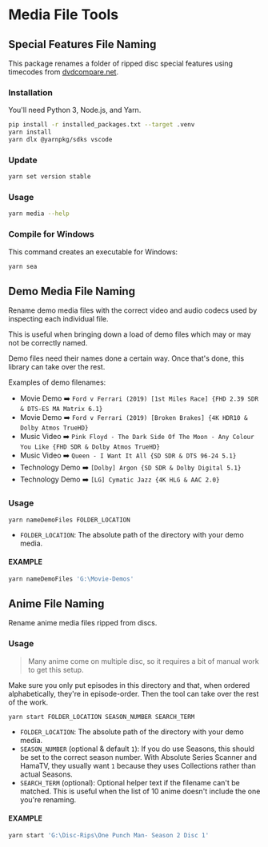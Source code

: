 # Media File Tools

## Special Features File Naming

This package renames a folder of ripped disc special features using timecodes from [dvdcompare.net](https://dvdcompare.net).

### Installation

You'll need Python 3, Node.js, and Yarn.

```sh
pip install -r installed_packages.txt --target .venv
yarn install
yarn dlx @yarnpkg/sdks vscode
```

### Update

```sh
yarn set version stable
```

### Usage

```sh
yarn media --help
```

### Compile for Windows

This command creates an executable for Windows:

```sh
yarn sea
```

## Demo Media File Naming

Rename demo media files with the correct video and audio codecs used by inspecting each individual file.

This is useful when bringing down a load of demo files which may or may not be correctly named.

Demo files need their names done a certain way. Once that's done, this library can take over the rest.

Examples of demo filenames:

- Movie Demo ➡️ `Ford v Ferrari (2019) [1st Miles Race] {FHD 2.39 SDR & DTS-ES MA Matrix 6.1}`
- Movie Demo ➡️ `Ford v Ferrari (2019) [Broken Brakes] {4K HDR10 & Dolby Atmos TrueHD}`
- Music Video ➡️ `Pink Floyd - The Dark Side Of The Moon - Any Colour You Like {FHD SDR & Dolby Atmos TrueHD}`
- Music Video ➡️ `Queen - I Want It All {SD SDR & DTS 96-24 5.1}`
- Technology Demo ➡️ `[Dolby] Argon {SD SDR & Dolby Digital 5.1}`
- Technology Demo ➡️ `[LG] Cymatic Jazz {4K HLG & AAC 2.0}`

### Usage

```sh
yarn nameDemoFiles FOLDER_LOCATION
```

- `FOLDER_LOCATION`: The absolute path of the directory with your demo media.

#### EXAMPLE

```sh
yarn nameDemoFiles 'G:\Movie-Demos'
```

## Anime File Naming

Rename anime media files ripped from discs.

### Usage

> Many anime come on multiple disc, so it requires a bit of manual work to get this setup.

Make sure you only put episodes in this directory and that, when ordered alphabetically, they're in episode-order. Then the tool can take over the rest of the work.

```sh
yarn start FOLDER_LOCATION SEASON_NUMBER SEARCH_TERM
```

- `FOLDER_LOCATION`: The absolute path of the directory with your demo media.
- `SEASON_NUMBER` (optional & default `1`): If you do use Seasons, this should be set to the correct season number. With Absolute Series Scanner and HamaTV, they usually want `1` because they uses Collections rather than actual Seasons.
- `SEARCH_TERM` (optional): Optional helper text if the filename can't be matched. This is useful when the list of 10 anime doesn't include the one you're renaming.

#### EXAMPLE

```sh
yarn start 'G:\Disc-Rips\One Punch Man- Season 2 Disc 1'
```
